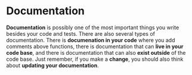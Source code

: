# Documentation

**Documentation** is possibly one of the most important things you write besides your code and tests. There are also several types of documentation. There is **documenation in your code** where you add comments above functions, there is documentation that can **live in your code base**, and there is documentation that can also **exist outside** of the code base. Just remember, if you make a **change**, you should also think about **updating your documentation**.